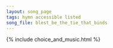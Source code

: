 ```yaml
---
layout: song_page
tags: hymn accessible listed
song_file: blest_be_the_tie_that_binds
---
```


{% include choice_and_music.html %}
